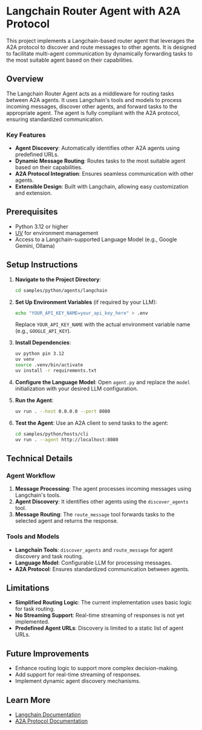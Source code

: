 # Langchain Router Agent with A2A Protocol

This project implements a Langchain-based router agent that leverages the A2A protocol to discover and route messages to other agents. It is designed to facilitate multi-agent communication by dynamically forwarding tasks to the most suitable agent based on their capabilities.

## Overview

The Langchain Router Agent acts as a middleware for routing tasks between A2A agents. It uses Langchain's tools and models to process incoming messages, discover other agents, and forward tasks to the appropriate agent. The agent is fully compliant with the A2A protocol, ensuring standardized communication.

### Key Features

- **Agent Discovery**: Automatically identifies other A2A agents using predefined URLs.
- **Dynamic Message Routing**: Routes tasks to the most suitable agent based on their capabilities.
- **A2A Protocol Integration**: Ensures seamless communication with other agents.
- **Extensible Design**: Built with Langchain, allowing easy customization and extension.

## Prerequisites

- Python 3.12 or higher
- [UV](https://docs.astral.sh/uv/) for environment management
- Access to a Langchain-supported Language Model (e.g., Google Gemini, Ollama)

## Setup Instructions

1. **Navigate to the Project Directory**:

   ```bash
   cd samples/python/agents/langchain
   ```

2. **Set Up Environment Variables** (if required by your LLM):

   ```bash
   echo "YOUR_API_KEY_NAME=your_api_key_here" > .env
   ```

   Replace `YOUR_API_KEY_NAME` with the actual environment variable name (e.g., `GOOGLE_API_KEY`).

3. **Install Dependencies**:

   ```bash
   uv python pin 3.12
   uv venv
   source .venv/bin/activate
   uv install -r requirements.txt
   ```

4. **Configure the Language Model**:
   Open `agent.py` and replace the `model` initialization with your desired LLM configuration.

5. **Run the Agent**:

   ```bash
   uv run . --host 0.0.0.0 --port 8080
   ```

6. **Test the Agent**:
   Use an A2A client to send tasks to the agent:
   ```bash
   cd samples/python/hosts/cli
   uv run . --agent http://localhost:8080
   ```

## Technical Details

### Agent Workflow

1. **Message Processing**: The agent processes incoming messages using Langchain's tools.
2. **Agent Discovery**: It identifies other agents using the `discover_agents` tool.
3. **Message Routing**: The `route_message` tool forwards tasks to the selected agent and returns the response.

### Tools and Models

- **Langchain Tools**: `discover_agents` and `route_message` for agent discovery and task routing.
- **Language Model**: Configurable LLM for processing messages.
- **A2A Protocol**: Ensures standardized communication between agents.

## Limitations

- **Simplified Routing Logic**: The current implementation uses basic logic for task routing.
- **No Streaming Support**: Real-time streaming of responses is not yet implemented.
- **Predefined Agent URLs**: Discovery is limited to a static list of agent URLs.

## Future Improvements

- Enhance routing logic to support more complex decision-making.
- Add support for real-time streaming of responses.
- Implement dynamic agent discovery mechanisms.

## Learn More

- [Langchain Documentation](https://python.langchain.com/v0.2/docs/introduction/)
- [A2A Protocol Documentation](https://google.github.io/A2A/#/documentation)

